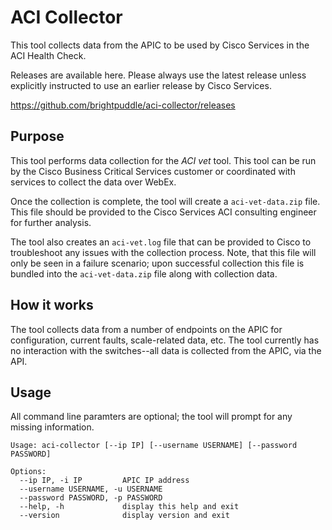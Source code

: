 # ACI Collector

This tool collects data from the APIC to be used by Cisco Services in the ACI Health Check.

Releases are available here. Please always use the latest release unless explicitly instructed to use an earlier release by Cisco Services.

https://github.com/brightpuddle/aci-collector/releases

## Purpose

This tool performs data collection for the *ACI vet* tool. This tool can be run by the Cisco Business Critical Services customer or coordinated with services to collect the data over WebEx.

Once the collection is complete, the tool will create a `aci-vet-data.zip` file. This file should be provided to the Cisco Services ACI consulting engineer for further analysis.

The tool also creates an `aci-vet.log` file that can be provided to Cisco to troubleshoot any issues with the collection process. Note, that this file will only be seen in a failure scenario; upon successful collection this file is bundled into the `aci-vet-data.zip` file along with collection data.

## How it works

The tool collects data from a number of endpoints on the APIC for configuration, current faults, scale-related data, etc. The tool currently has no interaction with the switches--all data is collected from the APIC, via the API.


## Usage

All command line paramters are optional; the tool will prompt for any missing information.

```
Usage: aci-collector [--ip IP] [--username USERNAME] [--password PASSWORD]

Options:
  --ip IP, -i IP         APIC IP address
  --username USERNAME, -u USERNAME
  --password PASSWORD, -p PASSWORD
  --help, -h             display this help and exit
  --version              display version and exit
```
